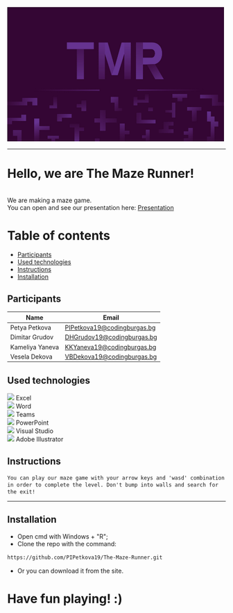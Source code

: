<img src= "Logo/logo.jpg" width="500">

---

# Hello, we are The Maze Runner!
<br>
We are making a maze game. <br>
You can open and see our presentation here:
<a href="Documents/Presentation.pptx" >Presentation</a>

# Table of contents
 
+ [Participants](#participants)
+ [Used technologies](#used-technologies)
+ [Instructions](#instructions)
+ [Installation](#installation)
 

## Participants <a name = "participants"></a>

Name | Email
-------|------------
Petya Petkova | PIPetkova19@codingburgas.bg
Dimitar Grudov | DHGrudov19@codingburgas.bg
Kameliya Yaneva | KKYaneva19@codingburgas.bg
Vesela Dekova | VBDekova19@codingburgas.bg


 

##  Used technologies <a name = "used-technologies"></a>

 

<img src = "https://upload.wikimedia.org/wikipedia/commons/thumb/3/34/Microsoft_Office_Excel_%282019%E2%80%93present%29.svg/2203px-Microsoft_Office_Excel_%282019%E2%80%93present%29.svg.png" width= "23"> Excel <br>
<img src = "https://logodownload.org/wp-content/uploads/2018/10/word-logo-1-1.png" width= "25"> Word <br>
<img src = "https://heliocentrix.co.uk/wp-content/uploads/2020/04/microsoft-teams-logo-png_480-480.png" width = "25"> Teams <br>
<img src = "https://upload.wikimedia.org/wikipedia/commons/3/3b/Microsoft_PowerPoint_Logo.png" width ="25"> PowerPoint <br> 
<img src = "https://upload.wikimedia.org/wikipedia/commons/thumb/5/59/Visual_Studio_Icon_2019.svg/1200px-Visual_Studio_Icon_2019.svg.png"  width = "20"> Visual Studio  <br>
<img src = "https://upload.wikimedia.org/wikipedia/commons/thumb/f/fb/Adobe_Illustrator_CC_icon.svg/1051px-Adobe_Illustrator_CC_icon.svg.png" width = "25"> Adobe Illustrator  

##  Instructions <a name = "instructions"></a>

 
```
You can play our maze game with your arrow keys and 'wasd' combination in order to complete the level. Don't bump into walls and search for the exit!
```
- - -

 

##  Installation
<a name = "installation"></a>


 

 - Open cmd with Windows + "R"; <br>
 - Clone the repo with the command: <br>
```bash
https://github.com/PIPetkova19/The-Maze-Runner.git
```
 
- Or you can download it from the site.

# Have fun playing! :)